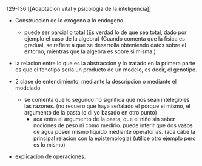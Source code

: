 129-136
[[Adaptacion vital y psicologia de la inteligencia]]

- Construccion de lo exogeno a lo endogeno
	- puede ser parcial o total
	(Es verdad lo de que sea total, dado por ejemplo el caso de la algebra)
	(Cuando comenta que la fisica es gradual, se refiere a que se desarrolla obteniendo datos sobre el entorno, mientras que la algebra es sobre si misma.)
- la relacion entre lo que es la abstraccion y lo tratado en la primera parte es que el fenotipo seria un producto de un modelo, es decir, el genotipo.
- 2 clase de entendimiento, mediante la descripcion o mediante el modelado
	
	- se comenta que lo segundo no significa que nos sean intelegibles las razones.
		(no recuero que haya señalado el porque el mismo, el argumento de la pasta lo di yo basado en otro punto)
		- aca entra el argumento de la pasta, que el niño sin saber nociones de peso ni como medirlo. puede inferir que dos vasos de agua posen mismo liquido mediante operatorias.
			(aca cabe la principal relacion con la epistemologia)
			(utilice otro ejemplo pero es lo mismo)
- explicacion de operaciones.